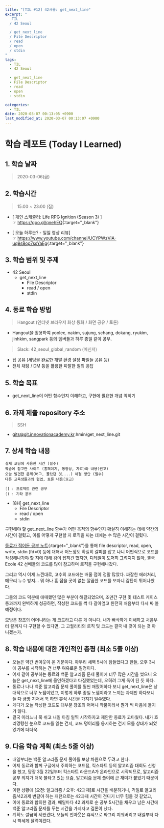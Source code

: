 ```yaml
---
title: "[TIL #12] 42서울: get_next_line"
excerpt: "
   TIL
  / 42 Seoul

  / get_next_line
  / File Descriptor
  / read
  / open
  / stdin
"
tags:
  - TIL
  - 42 Seoul

  - get_next_line
  - File Descriptor
  - read
  - open
  - stdin

categories:
  - TIL
date: 2020-03-07 00:13:05 +0900
last_modified_at: 2020-03-07 00:13:07 +0900
---
```


# 학습 레포트 (Today I Learned)

## 1. 학습 날짜

> 2020-03-06(금)

## 2. 학습시간

> 15:00 ~ 23:00 (집)

- [ 개인 스케쥴러: Life RPG Ignition (Season 3) ]  
  ☞ <https://goo.gl/qnehEQ>{:target="_blank"}

- [ 오늘 하루는? - 일일 영상 리뷰]  
  ☞ <https://www.youtube.com/channel/UCYPWzViA-uq9sBop7ssYaEg>{:target="_blank"}

## 3. 학습 범위 및 주제

- 42 Seoul
  - get_next_line
    - File Descriptor
    - read / open
    - stdin

## 4. 동료 학습 방법

> Hangout (인터넷 브라우저 화상 통화 / 화면 공유 / 토론)

- Hangout을 활용하여 yoolee, nakim, sujung, schang, dokang, ryukim, jinhkim, sangpark 등의 멤버들과 하루 종일 같이 공부.

> Slack: 42_seoul_global_random (메신저)

- 팁 공유 (세팅을 완료한 개발 환경 설정 파일들 공유 등)
- 전체 채팅 / DM 등을 활용한 짜잘한 질의 응답

## 5. 학습 목표

- get_next_line이 어떤 함수인지 이해하고, 구현에 필요한 개념 익히기

## 6. 과제 제출 repository 주소

> SSH

- gits@git.innovationacademy.kr:hmin/get_next_line.git

## 7. 상세 학습 내용

```text
실제 코딩에 사용한 시간 (필수)
학습에 참고한 사이트 (홈페이지, 동영상, 자료)와 내용(권고)
오늘 발견한 문제(버그, 몰랐던 것,...) 해결 방안 (필수)
다른 교육생들과의 협업, 토론 내용(권고)

[] : 프로젝트 관련 공부  
() : 기타 공부
```

- [8H] get_next_line
  - File Descriptor
  - read / open
  - stdin

구현해야 할 get_next_line 함수가 어떤 목적의 함수인지 확실히 이해하는 데에 약간의 시간이 걸렸고, 이를 어떻게 구현할 지 로직을 짜는 데에는 수 많은 시간이 걸렸다.

[동료가 적어둔 공부 노트](https://blog.naver.com/lyla02217/221836092846){:target="_blank"}를 통해 file descriptor, read, open, write, stdin (fd=0) 등에 대해서 어느정도 확실히 갈피를 잡고 나니 어떤식으로 코드를 작성해나가야 할 지에 대해 감이 잡히긴 했지만, 디테일이 도저히 그려지지 않아, 결국 Ecole 42 선배들의 코드를 많이 참고하며 로직을 구현해나갔다.

그리고 역시 어제 느낀대로, 고수의 코드에는 배울 점이 정말 많았다. 짜잘한 에러처리, 메모리 누수 방지... 뭐 하나 흠 잡을 곳이 없는 깔끔한 코드를 보자니 감탄이 튀어나왔다.

그들의 코드 덕분에 애매했던 많은 부분이 해결되었으며, 조만간 구현 및 테스트 케이스 통과까지 완벽하게 성공하면, 작성한 코드를 싹 다 갈아엎고 완전히 처음부터 다시 짜 볼 예정이다.

모방은 창조의 어머니라는 게 코드라고 다른 게 아니다. 내가 빠삭하게 이해하고 처음부터 끝까지 다 구현할 수 있다면, 그 고퀄리티의 로직 및 코드는 결국 내 것이 되는 것 아니겠는가.

## 8. 학습 내용에 대한 개인적인 총평 (최소 5줄 이상)

- 오늘은 약간 번아웃이 온 기분이다. 아무리 새벽 5시에 잠들었다고 한들, 오후 3시에 공부를 시작하는 건 너무 여유로운 일정이다.
- 어제 같이 공부하는 동료와 백준 알고리즘 문제 풀이에 너무 많은 시간을 썼으니 오늘은 get_next_line에 올인하겠다고 다짐했었는데, 오히려 그게 독이 된 듯 하다.
- 동료나 나나 백준 알고리즘 문제 풀이를 훨씬 재밌어하다 보니 get_next_line은 상대적으로 너무 노잼이었고, 이렇게 하루 종일 노잼이라고 느끼는 과제만 하다보니 둘 다 금방 지쳐서 툭 하면 휴식 시간을 가지기 일쑤였다.
- 게다가 오늘 작성한 코드도 대부분 창조의 어머니 작품이라서 뭔가 썩 마음에 들지가 않다.
- 결국 이러느니 푹 쉬고 내일 아침 일찍 시작하자고 제안한 동료가 고마웠다. 내가 흐리멍텅한 눈으로 코드를 읽는 건지, 코드 덩어리를 응시하는 건지 모를 상태가 되었었기에 더더욱.

## 9. 다음 학습 계획 (최소 5줄 이상)

- 내일부터는 백준 알고리즘 문제 풀이를 보상 차원으로 두려고 한다.
- 어제 동료와 함께 구글에서 주최하는 코드잼, 킥스타트 등의 알고리즘 대회도 신청을 했고, 당장 3월 22일부터 킥스타트 라운드A가 온라인으로 시작되므로, 알고리즘 공부 의지가 더욱 불타고 있는 요즘, 알고리즘 문제 풀이에 큰 재미가 붙었기 때문이다.
- 이런 상황에 [오전: 알고리즘 / 오후: 42과제]로 시간을 배분하거나, 격일로 알고리즘/42과제 번갈아 하는 패턴으로는 42과제 시간이 견디기 너무 힘들 것 같았고,
- 이에 동료와 합의한 결과, 매일마다 42 과제로 순 공부 5시간을 채우고 남은 시간에 백준 알고리즘 문제를 푸는 시간을 가지자고 결론이 났다.
- 계획도 깔끔히 세웠겠다, 오늘의 번아웃은 휴식으로 싸그리 지워버리고 내일부터 다시 빡세게 달려야겠다.
